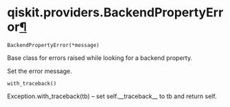 # qiskit.providers.BackendPropertyError[¶](#qiskit-providers-backendpropertyerror "Permalink to this headline")

<span id="undefined" />

`BackendPropertyError(*message)`

Base class for errors raised while looking for a backend property.

Set the error message.

<span id="undefined" />

`with_traceback()`

Exception.with\_traceback(tb) – set self.\_\_traceback\_\_ to tb and return self.
